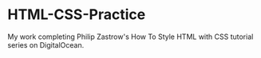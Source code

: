 # HTML-CSS-Practice
My work completing Philip Zastrow's How To Style HTML with CSS tutorial series on DigitalOcean.
